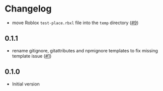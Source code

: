 # Changelog

- move Roblox `test-place.rbxl` file into the `temp` directory ([#9](https://github.com/seaofvoices/generator-luau/pull/9))

## 0.1.1

- rename gitignore, gitattributes and npmignore templates to fix missing template issue ([#1](https://github.com/seaofvoices/generator-luau/pull/1))

## 0.1.0

- Initial version

